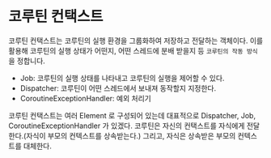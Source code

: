 # 코루틴 컨택스트

코루틴 컨택스트는 코루틴의 실행 환경을 그룹화하여 저장하고 전달하는 객체이다.
이를 활용해 코루틴의 실행 상태가 어떤지, 어떤 스레드에 분배 받을지 등 `코루틴의 작동 방식`을 정합니다.
- Job: 코루틴의 실행 상태를 나타내고 코루틴의 실행을 제어할 수 있다.
- Dispatcher: 코루틴이 어떤 스레드에서 보내져 동작할지 지정한다.
- CoroutineExceptionHandler: 예외 처리기

코루틴 컨택스트는 여러 Element 로 구성되어 있는데 대표적으로 Dispatcher, Job, CoroutineExceptionHandler 가 있겠다.
코루틴은 자신의 컨택스트를 자식에게 전달한다.(자식이 부모의 컨텍스트를 상속받는다.)
그리고, 자식은 상속받은 부모의 컨텍스트를 대체한다. 